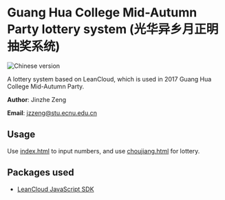 # Guang Hua College Mid-Autumn Party lottery system (光华异乡月正明抽奖系统)
![Chinese version](https://jaywcjlove.github.io/sb/lang/chinese.svg)

A lottery system based on LeanCloud, which is used in 2017 Guang Hua College Mid-Autumn Party.

**Author**: Jinzhe Zeng

**Email**: jzzeng@stu.ecnu.edu.cn

## Usage
Use [index.html](https://njzjz.win/Guanghua/) to input numbers, and use [choujiang.html](https://njzjz.win/Guanghua/choujiang.html) for lottery.

## Packages used
* [LeanCloud JavaScript SDK](https://releases.leanapp.cn/#/leancloud/javascript-sdk/releases)
